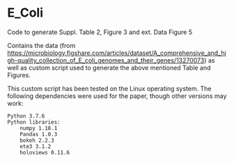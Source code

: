 # E_Coli
Code to generate Suppl. Table 2, Figure 3 and ext. Data Figure 5


Contains the data (from https://microbiology.figshare.com/articles/dataset/A_comprehensive_and_high-quality_collection_of_E_coli_genomes_and_their_genes/13270073) as well as custom script used to generate the above mentioned Table and Figures.

This custom script has been tested on the Linux operating system.  The following dependencies were used for the paper, though other versions may work:

    Python 3.7.6
    Python libraries:
        numpy 1.18.1
        Pandas 1.0.3
        bokeh 2.2.3
        ete3 3.1.2
        holoviews 0.11.6

